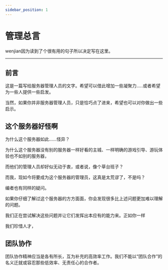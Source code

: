 ```yaml
---
sidebar_position: 1
---
```


# 管理总言
wenjian因为读到了个很有用的句子所以决定写在这里。

____
## 前言
这是一篇写给服务器管理人员的文字。希望可以借此增加一些凝聚力.....或者希望为一些人提供一些启发。

当然，如果你并非服务器管理人员，只是恰巧点了进来，希望也可以对你做出一些启示。

## 这个服务器好怪啊
为什么这个服务器如此......怪异？

为什么这个服务器没有别的服务器一样好看的主城、一样明确的游戏引导、游玩体验也不如别的服务器，

而他们的管理人员却好似无动于衷，或者说，像个草台班子？

而我，现如今将要成为这个服务器的管理员，这真是太荒谬了，不是吗？

编者也有同样的疑问。

如果你仔细了解过这个服务器的方方面面，你会发现很多比上述问题更加难以理解的问题。

我们正在尝试解决这些问题并让它们发挥出本应有的能力来。正如你一样

我们珍惜人才，


## 团队协作
团队协作精神应当是各有所长，互为补充的高效率工作。我们不能以“团队合作”的名义迁就或容忍那些低效率、无责任心的合作者。
